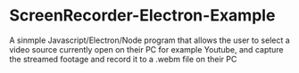 # ScreenRecorder-Electron-Example

A sinmple Javascript/Electron/Node program that allows the user to select a video source currently open on their PC
for example Youtube, and capture the streamed footage and record it to a .webm file on their PC
